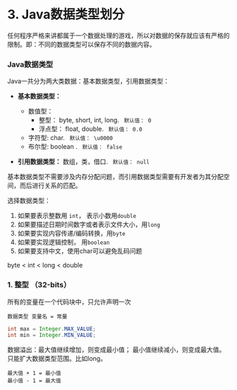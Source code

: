 # 3. Java数据类型划分
任何程序严格来讲都属于一个数据处理的游戏，所以对数据的保存就应该有严格的限制。即：不同的数据类型可以保存不同的数据内容。 

### Java数据类型
Java一共分为两大类数据：基本数据类型，引用数据类型：
* **基本数据类型：**
    * 数值型：
        * 整型： byte, short, int, long. ` 默认值： 0`
        * 浮点型： float, double. ` 默认值： 0.0`
    * 字符型: char. ` 默认值： \u0000`
    * 布尔型: boolean . ` 默认值： false`

* **引用数据类型：** 数组，类，借口. ` 默认值： null`

基本数据类型不需要涉及内存分配问题，而引用数据类型需要有开发者为其分配空间，而后进行关系的匹配。

选择数据类型：
1. 如果要表示整数用 `int`， 表示小数用`double`
2. 如果要描述日期时间数字或者表示文件大小，用`long`
3. 如果要实现内容传递/编码转换，用`byte`
4. 如果要实现逻辑控制， 用`boolean`
5. 如果要支持中文，使用char可以避免乱码问题

byte < int < long < double


### 1. 整型 （32-bits）

所有的变量在一个代码块中，只允许声明一次

```
数据类型 变量名 = 常量
```
``` java
int max = Integer.MAX_VALUE;
int min = Integer.MIN_VALUE;
```

数据溢出：最大值继续增加，则变成最小值； 最小值继续减小，则变成最大值。只能扩大数据类型范围。比如long。
```
最大值 + 1 = 最小值
最小值 - 1 = 最大值
```




